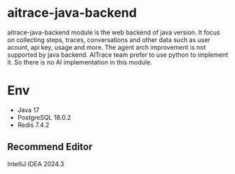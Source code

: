 # aitrace-java-backend
aitrace-java-backend module is the web backend of java version. It focus on collecting steps, traces, conversations and other data such as user acount, api key, usage and more. The agent arch improvement is not supported by java backend. AITrace team prefer to use python to implement it. So there is no AI implementation in this module.

# Env
- Java 17
- PostgreSQL 18.0.2
- Redis 7.4.2
## Recommend Editor
IntelliJ IDEA 2024.3